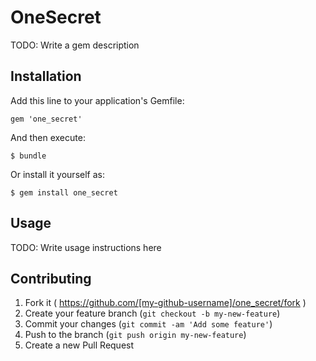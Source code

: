 # OneSecret

TODO: Write a gem description

## Installation

Add this line to your application's Gemfile:

    gem 'one_secret'

And then execute:

    $ bundle

Or install it yourself as:

    $ gem install one_secret

## Usage

TODO: Write usage instructions here

## Contributing

1. Fork it ( https://github.com/[my-github-username]/one_secret/fork )
2. Create your feature branch (`git checkout -b my-new-feature`)
3. Commit your changes (`git commit -am 'Add some feature'`)
4. Push to the branch (`git push origin my-new-feature`)
5. Create a new Pull Request
